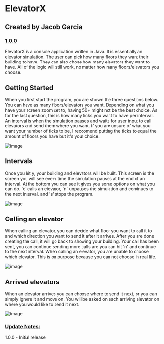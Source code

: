 # ElevatorX
## Created by Jacob Garcia 
### <ins>1.0.0</ins>

ElevatorX is a console application written in Java. It is essentially an elevator simulation. The user can pick how many floors they want their building to have. 
They can also chose how many elevators they want to have.
All of the logic will still work, no matter how many floors/elevators you choose. 

## Getting Started
When you first start the program, you are shown the three questions below. You can have as many floors/elevators you want. Depending on what you have your screen zoom set to, having 50+ might not be the best choice.
As for the last question, this is how many ticks you want to have per interval. An interval is when the simulation pauses and waits for user input to call elevators and send them where you want. If you are unsure
of what you want your number of ticks to be, I reccomend putting the ticks to equal the amount of floors you have but it's your choice.

![image](https://github.com/JacobG122503/ElevatorX/assets/97966190/f23c30c2-b60d-4b2c-952c-655be4e29c2e)

## Intervals
Once you hit y, your building and elevators will be built. This screen is the screen you will see every time the simulation pauses at the end of an interval. At the bottom you can see it gives you some options
on what you can do. 'c' calls an elevator, 'n' unpauses the simulation and continues to the next interval. and 's' stops the program. 

![image](https://github.com/JacobG122503/ElevatorX/assets/97966190/c81f0065-7308-40b8-8156-30c4cc1c429f)

## Calling an elevator
When calling an elevator, you can decide what floor you want to call it to and which direction you want to send it after it arrives. After you are done creating the call, it will go back to showing your building. 
Your call has been sent, you can continue sending more calls are you can hit 'n' and continue to the next interval.
When calling an elevator, you are unable to choose which elevator. This is on purpose because you can not choose in real life. 

![image](https://github.com/JacobG122503/ElevatorX/assets/97966190/849b4421-fe96-45d8-8027-4cc379629850)

## Arrived elevators
When an elevator arrives you can choose where to send it next, or you can simply ignore it and move on. You will be asked on each arriving elevator on where 
you would like to send it next. 

![image](https://github.com/JacobG122503/ElevatorX/assets/97966190/3c7a6aa1-77ad-4f39-871a-acea9c03a4ed)

### <ins>Update Notes: </ins>
1.0.0 - Initial release 
